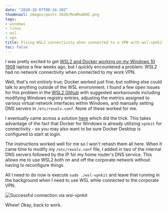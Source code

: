 ```yaml
---
date: "2020-10-07T08:34:30Z"
thumbnail: images/posts-2020/MnmMuA0HC.png
tags:
- windows
- linux
- wsl
- vpn
title: Fixing WSL2 connectivity when connected to a VPN with wsl-vpnkit
toc: false
---
```


I was pretty excited to get [WSL2 and Docker working on my Windows 10 1909](/docker-on-windows-10-with-wsl2) laptop a few weeks ago, but I quickly encountered a problem: WSL2 had no network connectivity when connected to my work VPN. 

Well, that's not *entirely* true; Docker worked just fine, but nothing else could talk to anything outside of the WSL environment. I found a few open issues for this problem in the [WSL2 Github](https://github.com/microsoft/WSL/issues?q=is%3Aissue+is%3Aopen+VPN) with suggested workarounds including modifying Windows registry entries, adjusting the metrics assigned to various virtual network interfaces within Windows, and manually setting DNS servers in `/etc/resolv.conf`. None of these worked for me.

I eventually came across a solution [here](https://github.com/sakai135/wsl-vpnkit) which did the trick. This takes advantage of the fact that Docker for Windows is already utilizing `vpnkit` for connectivity - so you may also want to be sure Docker Desktop is configured to start at login.

The instructions worked well for me so I won't rehash them all here. When it came time to modify my `/etc/resolv.conf` file, I added in two of the internal DNS servers followed by the IP for my home router's DNS service. This allows me to use WSL2 both on and off the corporate network without having to reconfigure things. 

All I need to do now is execute `sudo ./wsl-vpnkit` and leave that running in the background when I need to use WSL while connected to the corporate VPN. 


![Successful connection via wsl-vpnkit](/images/posts-2020/MnmMuA0HC.png)

Whew! Okay, back to work.

